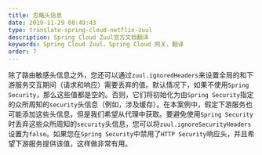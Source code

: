 ```yaml
---
title: 忽略头信息
date: 2019-11-29 08:49:43
type: translate-spring-cloud-netflix-zuul
description: Spring Cloud Zuul官方文档翻译
keywords: Spring Cloud Zuul，Spring Cloud 网关，翻译
order: 7
---
```


除了路由敏感头信息之外，您还可以通过`zuul.ignoredHeaders`来设置全局的和下游服务交互期间（请求和响应）需要丢弃的值。默认情况下，如果不使用`Spring Security`，那么这些值都是空的。否则，它们将初始化为由`Spring Security`指定的众所周知的`security`头信息（例如，涉及缓存）。在本案例中，假定下游服务也可能添加这些头信息，但是我们希望从代理中获取。要避免使用`Spring Security`时丢弃这些众所周知的`security`头信息，您可以将`zuul.ignoreSecurityHeaders`设置为`false`。如果您在`Spring Security`中禁用了`HTTP Security`响应头，并且希望下游服务提供该值，这样做非常有用。
